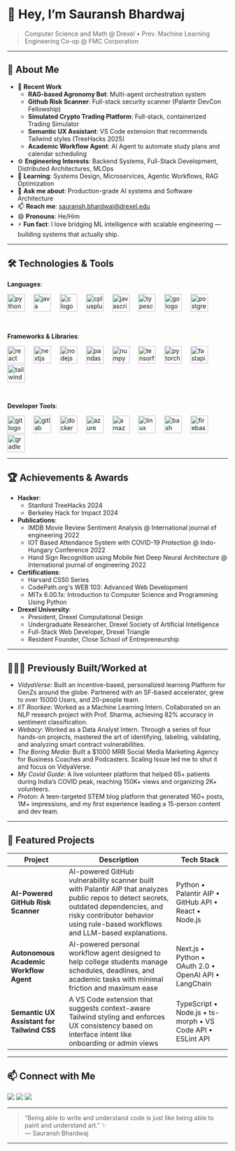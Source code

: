 # 👋 Hey, I’m **Sauransh Bhardwaj**  
> Computer Science and Math @ Drexel • Prev. Machine Learning Engineering Co-op @ FMC Corporation

---

## 🚀 About Me
- 🔭 **Recent Work**  
  - **RAG-based Agronomy Bot**: Multi-agent orchestration system
  - **Github Risk Scanner**: Full-stack security scanner (Palantir DevCon Fellowship)
  - **Simulated Crypto Trading Platform**: Full-stack, containerized Trading Simulator
  - **Semantic UX Assistant**: VS Code extension that recommends Tailwind styles (TreeHacks 2025)
  - **Academic Workflow Agent**: AI Agent to automate study plans and calendar scheduling
- ⚙️ **Engineering Interests**: Backend Systems, Full-Stack Development, Distributed Architectures, MLOps  
- 🌱 **Learning**: Systems Design, Microservices, Agentic Workflows, RAG Optimization  
- 💬 **Ask me about**: Production-grade AI systems and Software Architecture 
- 📫 **Reach me**: [sauransh.bhardwaj@drexel.edu](mailto:sauransh.bhardwaj@drexel.edu)  
- 😄 **Pronouns**: He/Him
- ⚡ **Fun fact**: I love bridging ML intelligence with scalable engineering — building systems that actually ship.

---

## 🛠️ Technologies & Tools

**Languages**:
<div align="left">
  <img src="https://cdn.jsdelivr.net/gh/devicons/devicon/icons/python/python-original.svg" height="40" alt="python logo"  />
  <img width="12" />
  <img src="https://cdn.jsdelivr.net/gh/devicons/devicon/icons/java/java-original.svg" height="40" alt="java logo"  />
  <img width="12" />
  <img src="https://cdn.jsdelivr.net/gh/devicons/devicon/icons/c/c-original.svg" height="40" alt="c logo"  />
  <img width="12" />
  <img src="https://cdn.jsdelivr.net/gh/devicons/devicon/icons/cplusplus/cplusplus-original.svg" height="40" alt="cplusplus logo"  />
  <img width="12" />
  <img src="https://cdn.jsdelivr.net/gh/devicons/devicon/icons/javascript/javascript-original.svg" height="40" alt="javascript logo"  />
  <img width="12" />
  <img src="https://cdn.jsdelivr.net/gh/devicons/devicon/icons/typescript/typescript-original.svg" height="40" alt="typescript logo"  />
  <img width="12" />
  <img src="https://cdn.jsdelivr.net/gh/devicons/devicon/icons/go/go-original.svg" height="40" alt="go logo"  />
  <img width="12" />
  <img src="https://cdn.jsdelivr.net/gh/devicons/devicon/icons/postgresql/postgresql-original.svg" height="40" alt="postgresql logo"  />
  <img width="12" />
</div>
<p>&nbsp;</p>

**Frameworks & Libraries**:
<div align="left">
  <img src="https://cdn.jsdelivr.net/gh/devicons/devicon/icons/react/react-original.svg" height="40" alt="react logo"  />
  <img width="12" />
  <img src="https://cdn.jsdelivr.net/gh/devicons/devicon/icons/nextjs/nextjs-original.svg" height="40" alt="nextjs logo"  />
  <img width="12" />
  <img src="https://cdn.jsdelivr.net/gh/devicons/devicon/icons/nodejs/nodejs-original.svg" height="40" alt="nodejs logo"  />
  <img width="12" />
  <img src="https://cdn.jsdelivr.net/gh/devicons/devicon/icons/pandas/pandas-original.svg" height="40" alt="pandas logo"  />
  <img width="12" />
  <img src="https://cdn.jsdelivr.net/gh/devicons/devicon/icons/numpy/numpy-original.svg" height="40" alt="numpy logo"  />
  <img width="12" />
  <img src="https://cdn.jsdelivr.net/gh/devicons/devicon/icons/tensorflow/tensorflow-original.svg" height="40" alt="tensorflow logo"  />
  <img width="12" />
  <img src="https://cdn.simpleicons.org/pytorch/EE4C2C" height="40" alt="pytorch logo"  />
  <img width="12" />
  <img src="https://cdn.jsdelivr.net/gh/devicons/devicon/icons/fastapi/fastapi-original.svg" height="40" alt="fastapi logo"  />
  <img width="12" />
  <img src="https://cdn.simpleicons.org/tailwindcss/06B6D4" height="40" alt="tailwindcss logo"  />
</div>
<p>&nbsp;</p>

**Developer Tools**:
<div align="left">
  <img src="https://cdn.jsdelivr.net/gh/devicons/devicon/icons/git/git-original.svg" height="40" alt="git logo"  />
  <img width="12" />
  <img src="https://cdn.jsdelivr.net/gh/devicons/devicon/icons/gitlab/gitlab-original.svg" height="40" alt="gitlab logo"  />
  <img width="12" />
  <img src="https://cdn.jsdelivr.net/gh/devicons/devicon/icons/docker/docker-original.svg" height="40" alt="docker logo"  />
  <img width="12" />
  <img src="https://cdn.jsdelivr.net/gh/devicons/devicon/icons/azure/azure-original.svg" height="40" alt="azure logo"  />
  <img width="12" />
  <img src="https://cdn.jsdelivr.net/gh/devicons/devicon/icons/amazonwebservices/amazonwebservices-line-wordmark.svg" height="40" alt="amazonwebservices logo"  />
  <img width="12" />
  <img src="https://cdn.jsdelivr.net/gh/devicons/devicon/icons/linux/linux-original.svg" height="40" alt="linux logo"  />
  <img width="12" />
  <img src="https://cdn.jsdelivr.net/gh/devicons/devicon/icons/bash/bash-original.svg" height="40" alt="bash logo"  />
  <img width="12" />
  <img src="https://cdn.jsdelivr.net/gh/devicons/devicon/icons/firebase/firebase-plain.svg" height="40" alt="firebase logo"  />
  <img width="12" />
  <img src="https://cdn.jsdelivr.net/gh/devicons/devicon/icons/gradle/gradle-original.svg" height="40" alt="gradle logo"  />
</div>

---

## 🏆 Achievements & Awards
- **Hacker**:
  - Stanford TreeHacks 2024
  - Berkeley Hack for Impact 2024
- **Publications**:
  - IMDB Movie Review Sentiment Analysis @ International journal of engineering 2022
  - IOT Based Attendance System with COVID-19 Protection @ Indo-Hungary Conference 2022
  - Hand Sign Recognition using Mobile Net Deep Neural Architecture @ International journal of engineering 2022
- **Certifications**:
  - Harvard CS50 Series
  - CodePath.org's WEB 103: Advanced Web Development
  - MITx 6.00.1x: Introduction to Computer Science and Programming Using Python
- **Drexel University**:
  - President, Drexel Computational Design
  - Undergraduate Researcher, Drexel Society of Artificial Intelligence
  - Full-Stack Web Developer, Drexel Triangle
  - Resident Founder, Close School of Entrepreneurship
 
---

## 👨🏻‍💻 Previously Built/Worked at
- *VidyaVerse*: Built an incentive-based, personalized learning Platform for GenZs around the globe. Partnered with an SF-based accelerator, grew to over 15000 Users, and 20-people team.
- *IIT Roorkee*: Worked as a Machine Learning Intern. Collaborated on an NLP research project with Prof. Sharma, achieving 82% accuracy in sentiment classification.
- *Webacy*: Worked as a Data Analyst Intern. Through a series of four hands-on projects, mastered the art of identifying, labeling, validating, and analyzing smart contract vulnerabilities.
- *The Boring Media*: Built a $1000 MRR Social Media Marketing Agency for Business Coaches and Podcasters. Scaling Issue led me to shut it and focus on VidyaVerse.
- *My Covid Guide*: A live volunteer platform that helped 65+ patients during India’s COVID peak, reaching 150K+ views and organizing 2K+ volunteers.
- *Proton*: A teen-targeted STEM blog platform that generated 160+ posts, 1M+ impressions, and my first experience leading a 15-person content and dev team.


---

## 💼 Featured Projects

| Project                       | Description                                                                                      | Tech Stack                              |
|-------------------------------|--------------------------------------------------------------------------------------------------|-----------------------------------------|
| **AI-Powered GitHub Risk Scanner**  | AI-powered GitHub vulnerability scanner built with Palantir AIP that analyzes public repos to detect secrets, outdated dependencies, and risky contributor behavior using rule-based workflows and LLM-based explanations.  | Python • Palantir AIP • GitHub API • React • Node.js  |
| **Autonomous Academic Workflow Agent**  | AI-powered personal workflow agent designed to help college students manage schedules, deadlines, and academic tasks with minimal friction and maximum ease  | Next.js • Python • OAuth 2.0 • OpenAI API • LangChain  |
| **Semantic UX Assistant for Tailwind CSS**  | A VS Code extension that suggests context-aware Tailwind styling and enforces UX consistency based on interface intent like onboarding or admin views  | TypeScript • Node.js • ts-morph • VS Code API • ESLint API  |

---

## 📫 Connect with Me

<p>
  <a href="https://www.linkedin.com/in/sauranshbhardwaj/"><img src="https://img.shields.io/badge/-LinkedIn-0A66C2?style=flat&logo=linkedin&logoColor=black" /></a>
  <a href="https://x.com/sauranshbuilds"><img src="https://img.shields.io/badge/-Twitter-1DA1F2?style=flat&logo=x&logoColor=black" /></a>
  <a href="https://sauransh.com"><img src="https://img.shields.io/badge/-Website-FF5722?style=flat&logo=google-chrome&logoColor=white" /></a>
</p>

---

> “Being able to write and understand code is just like being able to paint and understand art.” ✨  
> — Sauransh Bhardwaj  

---
